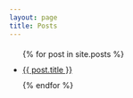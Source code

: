 ```yaml
---
layout: page
title: Posts
---
```

<div class="post">
<ul style='line-height: 2.0;'>
{% for post in site.posts %}
<li><a href="{{ post.url }}">{{ post.title }}</a></li>
{% endfor %}
</ul>
</div>
